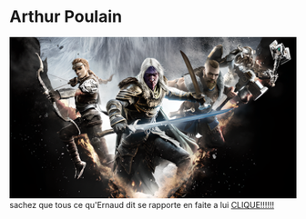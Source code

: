 # Arthur Poulain
![alt text](images/zyro-image.png)
sachez que tous ce qu'Ernaud dit se rapporte en faite a lui
 	[CLIQUE!!!!!!](README.md)
